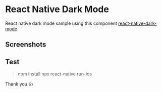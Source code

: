 # React Native Dark Mode

React native dark mode sample using this component
[react-native-dark-mode](https://www.npmjs.com/package/react-native-dark-mode)

## Screenshots


## Test
>npm install
>npx react-native run-ios


Thank you :+1: